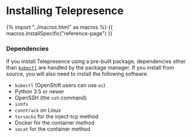 # Installing Telepresence

{% import "../macros.html" as macros %}
{{ macros.installSpecific("reference-page") }}

### Dependencies

If you install Telepresence using a pre-built package, dependencies other than [`kubectl`][k] are handled by the package manager. If you install from source, you will also need to install the following software.

[k]: https://kubernetes.io/docs/tasks/tools/install-kubectl/

- `kubectl` (OpenShift users can use `oc`)
- Python 3.5 or newer
- OpenSSH (the `ssh` command)
- `sshfs`
- `conntrack` on Linux
- `torsocks` for the inject-tcp method
- Docker for the container method
- `socat` for the container method

